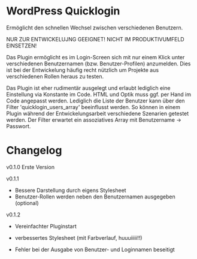WordPress Quicklogin
====================

Ermöglicht den schnellen Wechsel zwischen verschiedenen Benutzern.

NUR ZUR ENTWICKELUJNG GEEIGNET! NICHT IM PRODUKTIVUMFELD EINSETZEN!

Das Plugin ermöglicht es im Login-Screen sich mit nur einem Klick unter verschiedenen Benutzernamen (bzw. Benutzer-Profilen) anzumelden.
Dies ist bei der Entwickelung häufig recht nützlich um Projekte aus verschiedenen Rollen heraus zu testen.

Das Plugin ist eher rudimentär ausgelegt und erlaubt lediglich eine Einstellung via Konstante im Code. HTML und Optik muss ggf. per Hand im Code angepasst werden.
Lediglich die Liste der Benutzer kann über den Filter 'quicklogin_users_array' beeinflusst werden. So können in einem Plugin während der Entwickelungsarbeit verschiedene Szenarien getestet werden. Der Filter erwartet ein assoziatives Array mit Benutzername -> Passwort.

Changelog
=========

v0.1.0
Erste Version
	
v0.1.1
- Bessere Darstellung durch eigens Stylesheet
- Benutzer-Rollen werden neben den Benutzernamen ausgegeben (optional)

v0.1.2

- Vereinfachter Pluginstart

- verbessertes Stylesheet (mit Farbverlauf, huuuiiiii!!)

- Fehler bei der Ausgabe von Benutzer- und Loginnamen beseitigt